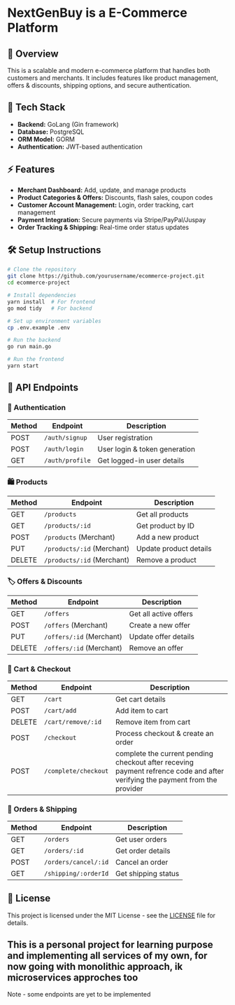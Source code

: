 # NextGenBuy is a E-Commerce Platform

## 🚀 Overview
This is a scalable and modern e-commerce platform that handles both customers and merchants. It includes features like product management, offers & discounts, shipping options, and secure authentication.

## 📂 Tech Stack
- **Backend:** GoLang (Gin framework)
- **Database:** PostgreSQL
- **ORM Model:** GORM
- **Authentication:** JWT-based authentication

## ⚡ Features
- **Merchant Dashboard:** Add, update, and manage products
- **Product Categories & Offers:** Discounts, flash sales, coupon codes
- **Customer Account Management:** Login, order tracking, cart management
- **Payment Integration:** Secure payments via Stripe/PayPal/Juspay
- **Order Tracking & Shipping:** Real-time order status updates

## 🛠 Setup Instructions
```bash
# Clone the repository
git clone https://github.com/yourusername/ecommerce-project.git
cd ecommerce-project

# Install dependencies
yarn install  # For frontend
go mod tidy   # For backend

# Set up environment variables
cp .env.example .env

# Run the backend
go run main.go

# Run the frontend
yarn start
```

## 📌 API Endpoints
### 🔑 Authentication
| Method | Endpoint       | Description |
|--------|--------------|-------------|
| POST   | `/auth/signup`  | User registration |
| POST   | `/auth/login`  | User login & token generation |
| GET    | `/auth/profile` | Get logged-in user details |

### 🛍 Products
| Method | Endpoint               | Description |
|--------|----------------------|-------------|
| GET    | `/products`            | Get all products |
| GET    | `/products/:id`        | Get product by ID |
| POST   | `/products` (Merchant) | Add a new product |
| PUT    | `/products/:id` (Merchant) | Update product details |
| DELETE | `/products/:id` (Merchant) | Remove a product |

### 🏷 Offers & Discounts
| Method | Endpoint               | Description |
|--------|----------------------|-------------|
| GET    | `/offers`            | Get all active offers |
| POST   | `/offers` (Merchant) | Create a new offer |
| PUT    | `/offers/:id` (Merchant) | Update offer details |
| DELETE | `/offers/:id` (Merchant) | Remove an offer |

### 🛒 Cart & Checkout
| Method | Endpoint               | Description |
|--------|----------------------|-------------|
| GET    | `/cart`              | Get cart details |
| POST   | `/cart/add`          | Add item to cart |
| DELETE | `/cart/remove/:id`   | Remove item from cart |
| POST   | `/checkout`          | Process checkout & create an order |
| POST   | `/complete/checkout` | complete the current pending checkout after receving payment refrence code and after verifying the payment from the provider |

### 🚚 Orders & Shipping
| Method | Endpoint               | Description |
|--------|----------------------|-------------|
| GET    | `/orders`            | Get user orders |
| GET    | `/orders/:id`        | Get order details |
| POST   | `/orders/cancel/:id` | Cancel an order |
| GET    | `/shipping/:orderId` | Get shipping status |

## 📄 License
This project is licensed under the MIT License - see the [LICENSE](LICENSE) file for details.

## This is a personal project for learning purpose and implementing all services of my own, for now going with monolithic approach, ik microservices approches too

Note - some endpoints are yet to be implemented  
